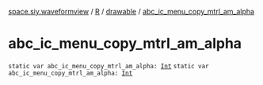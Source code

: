 [space.siy.waveformview](../../index.md) / [R](../index.md) / [drawable](index.md) / [abc_ic_menu_copy_mtrl_am_alpha](./abc_ic_menu_copy_mtrl_am_alpha.md)

# abc_ic_menu_copy_mtrl_am_alpha

`static var abc_ic_menu_copy_mtrl_am_alpha: `[`Int`](https://kotlinlang.org/api/latest/jvm/stdlib/kotlin/-int/index.html)
`static var abc_ic_menu_copy_mtrl_am_alpha: `[`Int`](https://kotlinlang.org/api/latest/jvm/stdlib/kotlin/-int/index.html)